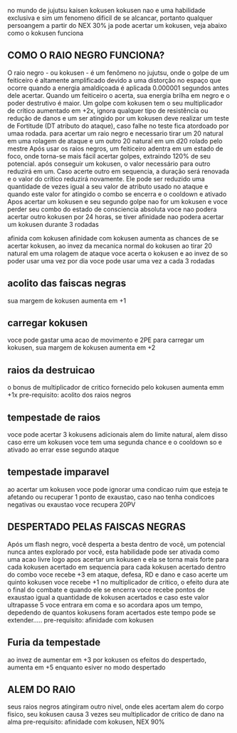 no mundo de jujutsu kaisen kokusen kokusen nao e uma habilidade exclusiva e sim um fenomeno dificil de se alcancar, portanto qualquer persoangem a partir do NEX 30% ja pode acertar um kokusen, veja abaixo como o kokusen funciona

## COMO O RAIO NEGRO FUNCIONA?

O raio negro - ou kokusen - é um fenômeno no jujutsu, onde o golpe de um feiticeiro é altamente amplificado devido a uma distorção no espaço que ocorre quando a energia amaldiçoada é aplicada 0.000001 segundos antes dele acertar. Quando um feiticeiro o acerta, sua energia brilha em negro e o poder destrutivo é maior.
Um golpe com kokusen tem o seu multiplicador de crítico aumentado em +2x, ignora qualquer tipo de resistência ou redução de danos e um ser atingido por um kokusen deve realizar um teste de Fortitude (DT atributo do ataque), caso falhe no teste fica atordoado por umaa rodada.
para acertar um raio negro e necessario tirar um 20 natural em uma rolagem de ataque e um outro 20 natural em um d20 rolado pelo mestre
Após usar os raios negros, um feiticeiro adentra em um estado de foco, onde torna-se mais fácil acertar golpes, extraindo 120% de seu potencial. após conseguir um kokusen, o valor necessário para outro reduzirá em um. Caso acerte outro em sequencia, a duração será renovada e o valor do crítico reduzirá novamente. Ele pode ser reduzido uma quantidade de vezes igual a seu valor de atributo usado no ataque e quando este valor for atingido o combo se encerra e o cooldown e ativado
Apos acertar um kokusen e seu segundo golpe nao for um kokusen e voce perder seu combo do estado de consciencia absoluta voce nao podera acertar outro kokusen por 24 horas, se tiver afinidade nao podera acertar um kokusen durante 3 rodadas

afinida com kokusen
afinidade com kokusen aumenta as chances de se acertar kokusen, ao invez da mecanica normal do kokusen ao tirar 20 natural em uma rolagem de ataque voce acerta o kokusen e ao invez de so poder usar uma vez por dia voce pode usar uma vez a cada 3 rodadas

## acolito das faiscas negras

sua margem de kokusen aumenta em +1

## carregar kokusen

voce pode gastar uma acao de movimento e 2PE para carregar um kokusen, sua margem de kokusen aumenta em +2

## raios da destruicao

o bonus de multiplicador de critico fornecido pelo kokusen aumenta emm +1x
pre-requisito: acolito dos raios negros

## tempestade de raios

voce pode acertar 3 kokusens adicionais alem do limite natural, alem disso caso erre um kokusen voce tem uma segunda chance e o cooldown so e ativado ao errar esse segundo ataque

## tempestade imparavel

ao acertar um kokusen voce pode ignorar uma condicao ruim que esteja te afetando ou recuperar 1 ponto de exaustao, caso nao tenha condicoes negativas ou exaustao voce recupera 20PV

## DESPERTADO PELAS FAISCAS NEGRAS

Após um flash negro, você desperta a besta dentro de você, um potencial nunca antes explorado por você, esta habilidade pode ser ativada como uma acao livre logo apos acertar um kokusen e ela se torna mais forte para cada kokusen acertado em sequencia
para cada kokusen acertado dentro do combo voce recebe +3 em ataque, defesa, RD e dano e caso acerte um quinto kokusen voce recebe +1 no multiplicador de critico, o efeito dura ate o final do combate e quando ele se encerra voce recebe pontos de exaustao igual a quantidade de kokusen acertados e caso este valor ultrapasse 5 voce entrara em coma e so acordara apos um tempo, depedendo de quantos kokusens foram acertados este tempo pode se extender.....
pre-requisito: afinidade com kokusen

## Furia da tempestade

ao invez de aumentar em +3 por kokusen os efeitos do despertado, aumenta em +5 enquanto esiver no modo despertado

## ALEM DO RAIO

seus raios negros atingiram outro nivel, onde eles acertam alem do corpo fisico, seu kokusen causa 3 vezes seu multiplicador de critico de dano na alma
pre-requisito: afinidade com kokusen, NEX 90%
